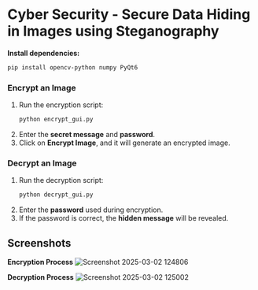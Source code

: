 # Cyber Security - Secure Data Hiding in Images using Steganography

 **Install dependencies:**  
   ```bash
   pip install opencv-python numpy PyQt6
   ```

### Encrypt an Image
1. Run the encryption script:
   ```bash
   python encrypt_gui.py
   ```
2. Enter the **secret message** and **password**.
3. Click on **Encrypt Image**, and it will generate an encrypted image.

### Decrypt an Image
1. Run the decryption script:
   ```bash
   python decrypt_gui.py
   ```
2. Enter the **password** used during encryption.
3. If the password is correct, the **hidden message** will be revealed.

## Screenshots

**Encryption Process**
![Screenshot 2025-03-02 124806](https://github.com/user-attachments/assets/c9a39573-0896-4602-b53d-bbc8fcb8fabd)

**Decryption Process**
![Screenshot 2025-03-02 125002](https://github.com/user-attachments/assets/536f43db-7e63-4bbc-9e9f-0485a8d58a85)



